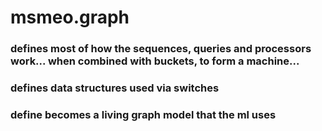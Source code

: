# msmeo.graph
### defines most of how the sequences, queries and processors work... when combined with buckets, to form a machine... 
### defines data structures used via switches
### define becomes a living graph model that the ml uses
